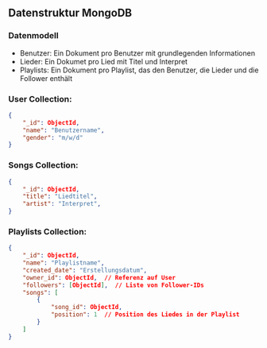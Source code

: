 ## Datenstruktur MongoDB

### Datenmodell

* Benutzer: Ein Dokument pro Benutzer mit grundlegenden Informationen
* Lieder: Ein Dokumet pro Lied mit Titel und Interpret
* Playlists: Ein Dokument pro Playlist, das den Benutzer, die Lieder und die Follower enthält

### User Collection:

```json
{
    "_id": ObjectId,
    "name": "Benutzername",
    "gender": "m/w/d"
}
```
### Songs Collection:

```json
{
    "_id": ObjectId,
    "title": "Liedtitel",
    "artist": "Interpret",
}
```
### Playlists Collection:

```json
{
    "_id": ObjectId,
    "name": "Playlistname",
    "created_date": "Erstellungsdatum",
    "owner_id": ObjectId,  // Referenz auf User
    "followers": [ObjectId],  // Liste von Follower-IDs
    "songs": [
        {
            "song_id": ObjectId,
            "position": 1  // Position des Liedes in der Playlist
        }
    ]
}
```

